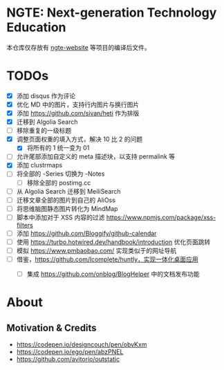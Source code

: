 # NGTE: Next-generation Technology Education

本仓库仅存放有 [ngte-website](https://github.com/wx-chevalier/ngte-website) 等项目的编译后文件。

# TODOs

- [x] 添加 disqus 作为评论
- [x] 优化 MD 中的图片，支持行内图片与换行图片
- [x] 添加 https://github.com/sivan/heti 作为排版
- [x] 迁移到 Algolia Search
- [ ] 移除重复的一级标题
- [x] 调整页面权重的填入方式，解决 10 比 2 的问题
  - [x] 将所有的 1 统一变为 01
- [ ] 允许尾部添加自定义的 meta 描述块，以支持 permalink 等
- [x] 添加 clustrmaps
- [ ] 将全部的 -Series 切换为 -Notes
  - [ ] 移除全部的 postimg.cc
- [ ] 从 Algolia Search 迁移到 MeiliSearch
- [ ] 迁移文章全部的图片到自己的 AliOss
- [ ] 将思维脑图静态图片转化为 MindMap 
- [ ] 脚本中添加对于 XSS 内容的过滤 https://www.npmjs.com/package/xss-filters
- [ ] 添加 https://github.com/Bloggify/github-calendar
- [ ] 使用 https://turbo.hotwired.dev/handbook/introduction 优化页面跳转
- [ ] 模拟 https://www.pmbaobao.com/ 实现类似于的网址导航
- [ ] 借鉴，https://github.com/lcomplete/huntly，实现一体化桌面应用
  - [ ] 集成 https://github.com/onblog/BlogHelper 中的文档发布功能


# About

## Motivation & Credits

- https://codepen.io/designcouch/pen/obvKxm
- https://codepen.io/ego/pen/abzPNEL
- https://github.com/avitorio/outstatic
